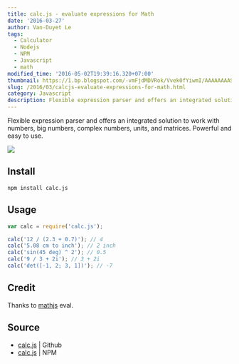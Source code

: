 ```yaml
---
title: calc.js - evaluate expressions for Math
date: '2016-03-27'
author: Van-Duyet Le
tags:
  - Calculator
  - Nodejs
  - NPM
  - Javascript
  - math
modified_time: '2016-05-02T19:39:16.320+07:00'
thumbnail: https://1.bp.blogspot.com/-vmFjdMDVRok/Vvek0fYiwmI/AAAAAAAASas/iUUHSjQAWYUcWK6F5tx8qq3nfP_sVozOg/s1600/calc.png
slug: /2016/03/calcjs-evaluate-expressions-for-math.html
category: Javascript
description: Flexible expression parser and offers an integrated solution to work with numbers, big numbers, complex numbers, units, and matrices. Powerful and easy to use.
---
```


Flexible expression parser and offers an integrated solution to work with numbers, big numbers, complex numbers, units, and matrices. Powerful and easy to use.

[![](https://1.bp.blogspot.com/-vmFjdMDVRok/Vvek0fYiwmI/AAAAAAAASas/iUUHSjQAWYUcWK6F5tx8qq3nfP_sVozOg/s1600/calc.png)](https://github.com/duyet/calc.js)

## Install

```
npm install calc.js
```

## Usage

```js
var calc = require('calc.js');

calc('12 / (2.3 + 0.7)'); // 4
calc('5.08 cm to inch'); // 2 inch
calc('sin(45 deg) ^ 2'); // 0.5
calc('9 / 3 + 2i'); // 3 + 2i
calc('det([-1, 2; 3, 1])'); // -7
```

## Credit

Thanks to [mathjs](https://github.com/josdejong/mathjs) eval.

## Source

- [calc.js](https://github.com/duyet/calc.js) | Github
- [calc.js](https://www.npmjs.com/package/calc.js) | NPM
